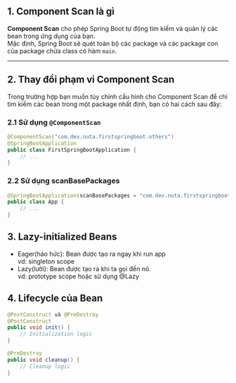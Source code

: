 ## 1. Component Scan là gì
**Component Scan** cho phép Spring Boot tự động tìm kiếm và quản lý các bean trong ứng dụng của bạn.  
Mặc định, Spring Boot sẽ quét toàn bộ các package và các package con của package chứa class có hàm `main`.

---

## 2. Thay đổi phạm vi Component Scan
Trong trường hợp bạn muốn tùy chỉnh cấu hình cho Component Scan để chỉ tìm kiếm các bean trong một package nhất định, bạn có hai cách sau đây:

### 2.1 Sử dụng `@ComponentScan`
```java
@ComponentScan("com.dev.nuta.firstspringboot.others")
@SpringBootApplication
public class FirstSpringBootApplication {
    // ...
}
```

### 2.2 Sử dụng scanBasePackages
```java
@SpringBootApplication(scanBasePackages = "com.dev.nuta.firstspringboot.others")
public class App {
    // ...
}
```

## 3. Lazy-initialized Beans
+ Eager(háo hức): Bean được tạo ra ngay khi run app <br>
  vd: singleton scope
+ Lazy(lười): Bean được tạo ra khi ta gọi đến nó. <br>
  vd: prototype scope hoặc sử dụng @Lazy

## 4. Lifecycle của Bean
```java
@PostConstruct và @PreDestroy
@PostConstruct
public void init() {
    // Initialization logic
}

@PreDestroy
public void cleanup() {
    // Cleanup logic
}
```